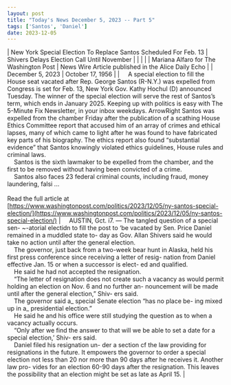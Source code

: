 ```yaml
---
layout: post
title: "Today's News December 5, 2023 -- Part 5"
tags: ['Santos', 'Daniel']
date: 2023-12-05
---
```


| New York Special Election To Replace Santos Scheduled For Feb. 13 | Shivers Delays Election Call Until November |
|  |  |
| Mariana Alfaro for The Washington Post | News Wire Article published in the Alice Daily Echo |
| December 5, 2023 | October 17, 1956 |
| &nbsp;&nbsp;&nbsp;&nbsp;A special election to fill the House seat vacated after Rep. George Santos (R-N.Y.) was expelled from Congress is set for Feb. 13, New York Gov. Kathy Hochul (D) announced Tuesday. The winner of the special election will serve the rest of Santos’s term, which ends in January 2025. Keeping up with politics is easy with The 5-Minute Fix Newsletter, in your inbox weekdays. ArrowRight Santos was expelled from the chamber Friday after the publication of a scathing House Ethics Committee report that accused him of an array of crimes and ethical lapses, many of which came to light after he was found to have fabricated key parts of his biography. The ethics report also found “substantial evidence” that Santos knowingly violated ethics guidelines, House rules and criminal laws.<br>&nbsp;&nbsp;&nbsp;&nbsp;Santos is the sixth lawmaker to be expelled from the chamber, and the first to be removed without having been convicted of a crime.<br>&nbsp;&nbsp;&nbsp;&nbsp;Santos also faces 23 federal criminal counts, including fraud, money laundering, falsi ...<br><br>Read the full article at<br>[https://www.washingtonpost.com/politics/2023/12/05/ny-santos-special-election/](https://www.washingtonpost.com/politics/2023/12/05/ny-santos-special-election/) | &nbsp;&nbsp;&nbsp;&nbsp;AUSTIN, Gct. i7.  — The tangled question of a special sen- ~-atorial electidn to fill the post to ‘be vacated by Sen. Price Daniel remained in a muddled state to- day as Gov. Allan Shivers said he would take no action until after the general election.<br>&nbsp;&nbsp;&nbsp;&nbsp;The governor, just back from a two-week bear hunt in Alaska, held his first press conference since receiving a letter of resig- nation from Daniel effective Jan. 15 or when a successor is elect- ed and qualified.<br>&nbsp;&nbsp;&nbsp;&nbsp;He said he had not accepted the resignation.<br>&nbsp;&nbsp;&nbsp;&nbsp;“The letter of resignation does not create such a vacancy as would permit holding an election on Nov. 6 and no further an- nouncement will be made until after the general election,” Shiv- ers said.<br>&nbsp;&nbsp;&nbsp;&nbsp;The governor said a_ special Senate election “has no place be- ing mixed up in a_ presidential election.”<br>&nbsp;&nbsp;&nbsp;&nbsp;He said he and his office were still studying the question as to when a vacancy actually occurs.<br>&nbsp;&nbsp;&nbsp;&nbsp;“Only after we find the answer to that will we be able to set a date for a special election,’ Shiv- ers said.<br>&nbsp;&nbsp;&nbsp;&nbsp;Daniel filed his resignation un- der a section cf the law providing for resignations in the future. It empowers the governor to order a special election not less than 20 nor more than 90 days after he receives it. Another law pro- vides for an election 60-90 days after the resignation. This leaves the possibility that an election might be set as late as April 15.  |